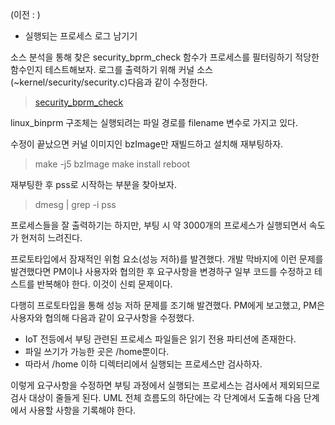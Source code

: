 (이전 : [](프로젝트\Linux_Security_model.md))

* 실행되는 프로세스 로그 남기기

소스 분석을 통해 찾은 security_bprm_check 함수가 프로세스를 필터링하기 적당한 함수인지 테스트해보자.
로그를 출력하기 위해 커널 소스(~kernel/security/security.c)다음과 같이 수정한다.

> [security_bprm_check](프로젝트\소스\chunks\security_1.c)

linux_binprm 구조체는 실행되려는 파일 경로를 filename 변수로 가지고 있다.

수정이 끝났으면 커널 이미지인 bzImage만 재빌드하고 설치해 재부팅하자.

>make -j5 bzImage
>make install
>reboot

재부팅한 후 pss로 시작하는 부분을 찾아보자.

>dmesg | grep -i pss

프로세스들을 잘 출력하기는 하지만, 부팅 시 약 3000개의 프로세스가 실행되면서 속도가 현저히 느려진다.

프로토타입에서 잠재적인 위험 요소(성능 저하)를 발견했다. 개발 막바지에 이런 문제를 발견했다면 PM이나 사용자와 협의한 후 요구사항을 변경하구 일부 코드를 수정하고 테스트를 반복해야 한다. 이것이 신뢰 문제이다.

다행히 프로토타입을 통해 성능 저하 문제를 조기해 발견했다. PM에게 보고했고, PM은 사용자와 협의해 다음과 같이 요구사항을 수정했다.

* IoT 전등에서 부팅 관련된 프로세스 파일들은 읽기 전용 파티션에 존재한다.
* 파일 쓰기가 가능한 곳은 /home뿐이다.
* 따라서 /home 이하 디렉터리에서 실행되는 프로세스만 검사하자.

이렇게 요구사항을 수정하면 부팅 과정에서 실행되는 프로세스는 검사에서 제외되므로 검사 대상이 줄들게 된다.
UML 전체 흐름도의 하단에는 각 단계에서 도출해 다음 단계에서 사용할 사항을 기록해야 한다.
